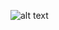 ![alt text](https://github.com/liatdavid2/analysis_system_angular4_code/blob/master/src/assets/images/screenshot/dashboard.png?raw=true)
